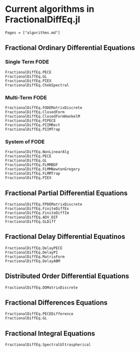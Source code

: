 # Current algorithms in FractionalDiffEq.jl

```@contents
Pages = ["algorithms.md"]
```

## Fractional Ordinary Differential Equations

### Single Term FODE

```@docs
FractionalDiffEq.PECE
FractionalDiffEq.GL
FractionalDiffEq.PIEX
FractionalDiffEq.ChebSpectral
```

### Multi-Term FODE

```@docs
FractionalDiffEq.FODEMatrixDiscrete
FractionalDiffEq.ClosedForm
FractionalDiffEq.ClosedFormHankelM
FractionalDiffEq.PIPECE
FractionalDiffEq.PIIMRect
FractionalDiffEq.PIIMTrap
```

### System of FODE

```@docs
FractionalDiffEq.NonLinearAlg
FractionalDiffEq.PECE
FractionalDiffEq.GL
FractionalDiffEq.FLMMBDF
FractionalDiffEq.FLMMNewtonGregory
FractionalDiffEq.FLMMTrap
FractionalDiffEq.PIEX
```

## Fractional Partial Differential Equations

```@docs
FractionalDiffEq.FPDEMatrixDiscrete
FractionalDiffEq.FiniteDiffEx
FractionalDiffEq.FiniteDiffIm
FractionalDiffEq.ADV_DIF
FractionalDiffEq.GLDiff
```

## Fractional Delay Differential Equatinos

```@docs
FractionalDiffEq.DelayPECE
FractionalDiffEq.DelayPI
FractionalDiffEq.MatrixForm
FractionalDiffEq.DelayABM
```

## Distributed Order Differential Equations

```@docs
FractionalDiffEq.DOMatrixDiscrete
```

## Fractional Differences Equations

```@docs
FractionalDiffEq.PECEDifference
FractionalDiffEq.GL
```

## Fractional Integral Equations

```@docs
FractionalDiffEq.SpectralUltraspherical
```